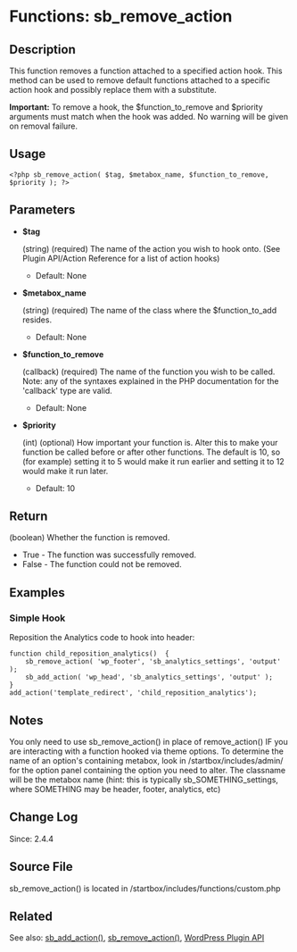 # Functions: sb_remove_action

## Description

This function removes a function attached to a specified action hook. This method can be used to remove default functions attached to a specific action hook and possibly replace them with a substitute.

**Important:** To remove a hook, the $function_to_remove and $priority arguments must match when the hook was added. No warning will be given on removal failure.

## Usage

	<?php sb_remove_action( $tag, $metabox_name, $function_to_remove, $priority ); ?>

## Parameters

* **$tag**

	(string) (required) The name of the action you wish to hook onto. (See Plugin API/Action Reference for a list of action hooks)

	* Default: None

* **$metabox_name**

	(string) (required) The name of the class where the $function_to_add resides.

	* Default: None

* **$function_to_remove**

	(callback) (required) The name of the function you wish to be called. Note: any of the syntaxes explained in the PHP documentation for the 'callback' type are valid.

	* Default: None

* **$priority**

	(int) (optional) How important your function is. Alter this to make your function be called before or after other functions. The default is 10, so (for example) setting it to 5 would make it run earlier and setting it to 12 would make it run later.

	* Default: 10

## Return

(boolean) Whether the function is removed.
* True - The function was successfully removed.
* False - The function could not be removed.

## Examples

### Simple Hook

Reposition the Analytics code to hook into header:

	function child_reposition_analytics()  {
		sb_remove_action( 'wp_footer', 'sb_analytics_settings', 'output' );
		sb_add_action( 'wp_head', 'sb_analytics_settings', 'output' );
	}
	add_action('template_redirect', 'child_reposition_analytics');

## Notes

You only need to use sb_remove_action() in place of remove_action() IF you are interacting with a function hooked via theme options. To determine the name of an option's containing metabox, look in /startbox/includes/admin/ for the option panel containing the option you need to alter. The classname will be the metabox name (hint: this is typically sb_SOMETHING_settings, where SOMETHING may be header, footer, analytics, etc)

## Change Log

Since: 2.4.4

## Source File

sb_remove_action() is located in /startbox/includes/functions/custom.php

## Related
See also: [sb_add_action()](http://docs.wpstartbox.com/Custom_Functions:sb_add_action), [sb_remove_action()](http://docs.wpstartbox.com/Custom_Functions:sb_remove_action), [WordPress Plugin API](http://codex.wordpress.org/Plugin_API)